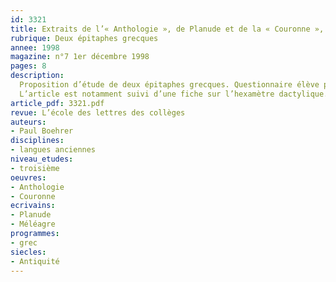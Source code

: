 ```yaml
---
id: 3321
title: Extraits de l’« Anthologie », de Planude et de la « Couronne », de Méléagre 
rubrique: Deux épitaphes grecques
annee: 1998
magazine: n°7 1er décembre 1998
pages: 8
description: 
  Proposition d’étude de deux épitaphes grecques. Questionnaire élève permettant d’éclairer certains points de traduction et d’expliquer le genre de l’épitaphe.
  L’article est notamment suivi d’une fiche sur l’hexamètre dactylique.
article_pdf: 3321.pdf
revue: L’école des lettres des collèges
auteurs:
- Paul Boehrer
disciplines:
- langues anciennes
niveau_etudes:
- troisième
oeuvres:
- Anthologie
- Couronne
ecrivains:
- Planude
- Méléagre
programmes:
- grec
siecles:
- Antiquité
---
```

